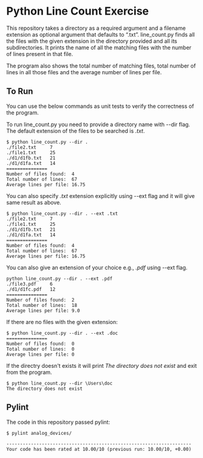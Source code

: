 # Python Line Count Exercise

This repository takes a directory as a required argument and a filename extension as optional argument that defaults to “.txt”. line_count.py finds all the files with the given extension in the directory provided and all its subdirectories. It prints the name of all the matching files with the number of lines present in that file.

The program also shows the total number of matching files, total number of lines in all those files and the average number of lines per file.


## To Run
You can use the below commands as unit tests to verify the correctness of the program.

To run line_count.py you need to provide a directory name with --dir flag. The default extension of the files to be searched is *.txt*.
```
$ python line_count.py --dir .
./file2.txt 	7
./file1.txt 	25
./d1/d1fb.txt 	21
./d1/d1fa.txt 	14
===============
Number of files found:	4
Total number of lines:	67
Average lines per file:	16.75
```

You can also specify *.txt* extension explicitly using --ext flag and it will give same result as above.
```
$ python line_count.py --dir . --ext .txt
./file2.txt 	7
./file1.txt 	25
./d1/d1fb.txt 	21
./d1/d1fa.txt 	14
===============
Number of files found:	4
Total number of lines:	67
Average lines per file:	16.75
```

You can also give an extension of your choice e.g., *.pdf* using --ext flag.
```
python line_count.py --dir . --ext .pdf
./file3.pdf 	6
./d1/d1fc.pdf 	12
===============
Number of files found:	2
Total number of lines:	18
Average lines per file:	9.0
```

If there are no files with the given extension:
```
$ python line_count.py --dir . --ext .doc
===============
Number of files found:	0
Total number of lines:	0
Average lines per file:	0
```

If the directry doesn't exists it will print *The directory does not exist* and exit from the program.
```
$ python line_count.py --dir \Users\doc
The directory does not exist
```

## Pylint
The code in this repository passed pylint:
```
$ pylint analog_devices/

--------------------------------------------------------------------
Your code has been rated at 10.00/10 (previous run: 10.00/10, +0.00)
```